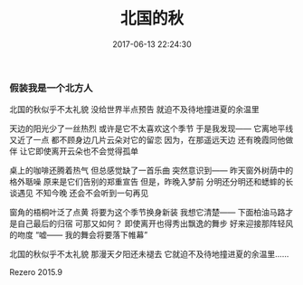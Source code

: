 ﻿---
title: 北国的秋
date: 2017-06-13 22:24:30
tags: "故事和酒"
---
### 假装我是一个北方人


北国的秋似乎不太礼貌
没给世界半点预告
就迫不及待地撞进夏的余温里


天边的阳光少了一丝热烈
或许是它不太喜欢这个季节
于是我发现——
它离地平线又近了一点
都不顾身边几片云朵对它的留恋
因为，在那遥远天边
还有晚霞同他做伴
让它即使离开云朵也不会觉得孤单


桌上的咖啡还腾着热气
但总感觉缺了一首乐曲
突然意识到——
昨天窗外树荫中的格外聒噪
原来是它们告别的郑重宣告
但是，昨晚入梦前
分明还分明还和蟋蟀的长谈遇见
不知今晚
还会不会听到一句再见


窗角的梧桐叶泛了点黄
将要为这个季节换身新装
我想它清楚——
下面柏油马路才是自己最后的归宿
可那又如何？
即使离开也得秀出飘逸的舞步
好来迎接那阵轻风的吻度
“嘘——
我的舞会将要落下帷幕”


北国的秋似乎不太礼貌
那漫天夕阳还未褪去
它就迫不及待地撞进夏的余温里……



Rezero 2015.9
